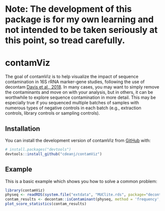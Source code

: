 # Note: The development of this package is for my own learning and not intended to be taken seriously at this point, so tread carefully.

# contamViz

<!-- badges: start -->
<!-- badges: end -->

The goal of contamViz is to help visualize the impact of sequence contamination in 16S rRNA marker-gene studies, following the use of decontam [Davis et al., 2018](https://microbiomejournal.biomedcentral.com/articles/10.1186/s40168-018-0605-2).  In many cases, you may want to simply remove the contaminants and move on with your analysis, but in others, it can be worthwhile to explore sequence contamination in more detail.  This may be especially true if you sequenced multiple batches of samples with numerous types of negative controls in each batch (e.g., extraction controls, library controls or sampling controls).

## Installation

You can install the development version of contamViz from [GitHub](https://github.com/) with:

``` r
# install.packages("devtools")
devtools::install_github("cdeanj/contamViz")
```

## Example

This is a basic example which shows you how to solve a common problem:

``` r
library(contamViz)
physeq <- readRDS(system.file("extdata", "MUClite.rds", package="decontam"))
contam_results <- decontam::isContaminant(physeq, method = 'frequency', conc="quant_reading")
plot_score_statistics(contam_results)
```

